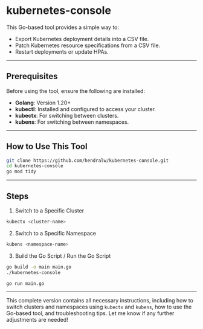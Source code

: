 # kubernetes-console

This Go-based tool provides a simple way to:
- Export Kubernetes deployment details into a CSV file.
- Patch Kubernetes resource specifications from a CSV file.
- Restart deployments or update HPAs.

---

## Prerequisites
Before using the tool, ensure the following are installed:
- **Golang**: Version 1.20+
- **kubectl**: Installed and configured to access your cluster.
- **kubectx**: For switching between clusters.
- **kubens**: For switching between namespaces.

---

## How to Use This Tool

```bash
git clone https://github.com/hendralw/kubernetes-console.git
cd kubernetes-console
go mod tidy
```

---

## Steps
1. Switch to a Specific Cluster
   
```bash
kubectx <cluster-name>
```

2. Switch to a Specific Namespace

```bash
kubens <namespace-name>
```

3. Build the Go Script / Run the Go Script

```bash
go build -o main main.go
./kubernetes-console
```
```bash
go run main.go
```

---

This complete version contains all necessary instructions, including how to switch clusters and namespaces using `kubectx` and `kubens`, how to use the Go-based tool, and troubleshooting tips. Let me know if any further adjustments are needed!


